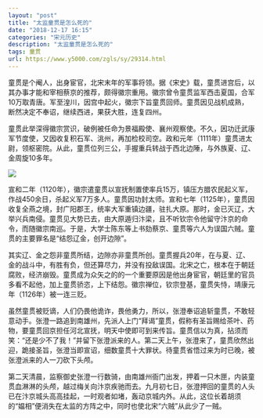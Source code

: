 ```yaml
---
layout: "post"
title: "太监童贯是怎么死的"
date: "2018-12-17 16:15"
categories: "宋元历史"
description: "太监童贯是怎么死的"
tags: 童贯
url: https://www.y5000.com/zgls/sy/29314.html
---
```






童贯是个阉人，出身宦官，北宋末年的军事将领。据《宋史》载，童贯进宫后，以其办事才能和宰相蔡京的推荐，颇得徽宗重用。徽宗曾令童贯监军西击夏国，合军10万取青唐。军至湟川，因宫中起火，徽宗下旨童贯回师。童贯因见战机成熟，断然决定不奉诏，继续西进，果获大胜，连复四州。

童贯此举深得徽宗赏识，破例被任命为景福殿使、襄州观察使。不久，因功迁武康军节度使，又因收复积石军、洮州，再加检校司空。政和元年（1111年）童贯进太尉，领枢密院。从此，童贯位列三公，手握重兵转战于西北边陲，与外族夏、辽、金周旋10多年。

![](https://img.y5000.com/uploads/allimg/180319/8-1P31915231V30.jpg)

宣和二年（1120年），徽宗遣童贯以宣抚制置使率兵15万，镇压方腊农民起义军，作战450余日，杀起义军7万多人。童贯因功封太师。宣和七年（1125年），童贯因收复全燕之境，封广阳郡王，统率大军重镇边疆，驻扎大原。那时，金已灭辽，大举兴兵南侵。童贯见大势已去，由大原遁归汴梁，且不听钦宗令他留守汴京的命令，而随徽宗南巡。于是，大学士陈东等上书劾蔡京、童贯等六人为误国六贼。童贯的主要罪名是“结怨辽金，创开边隙”。

其实辽、金之怨非童贯所结，边隙亦非童贯所创。童贯握兵20年，在与夏、辽、金的战斗中，有胜有负，但还算尽力，并没有投敌误国。北宋之亡，根本在于朝廷腐败，经济崩毁。童贯成为众矢之的的一个重要原因是他出身宦官，朝廷里的官员多看不起他，加上童贯骄恣，上下结怨。徽宗禅位，钦宗登基，童贯失恃，靖康元年（1126年）被一连三贬。

虽然童贯被贬谪，人们仍畏他诡诈，畏他勇力，所以，张澄奉诏追斩童贯，不敢轻意动手。张澄一路追到南雄州，先派人上门“拜谒”童贯，假称有圣旨赐给茶叶、药物，要童贯回京担任河北宣抚，明天中使即可到来传旨。童贯信以为真，拈须而笑：“还是少不了我！”并留下张澄派来的人。第二天上午，张澄来了，童贯欣然出迎，跪接圣旨，张澄当即宣诏，细数童贯十大罪状。待童贯省悟过来为时已晚，被张澄派来的人一刀砍下头颅。

第二天清晨，监察御史张澄一行数骑，由南雄州衙门出发，押着一只木匣，内装童贯血淋淋的头颅，越过梅关向汴京疾驰而去。九月初七日，张澄押回的童贯的人头已在汴京城头高高挂起，一时观者如堵，轰动京城内外。从此，这位长着胡须的“媪相”便消失在太监的方阵之中，同时也使北宋“六贼”从此少了一贼。
